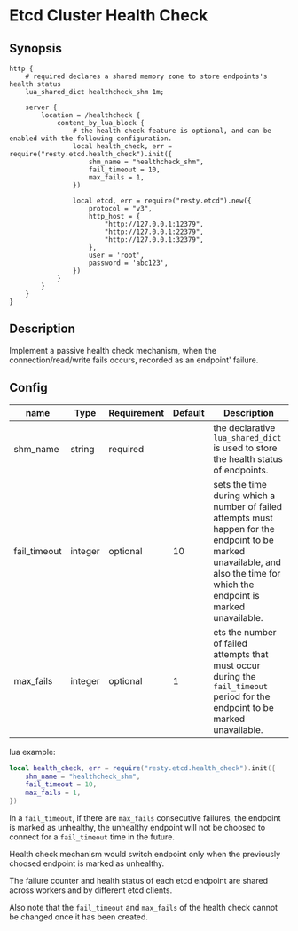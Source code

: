 # Etcd Cluster Health Check

##  Synopsis

```nginx
http {
    # required declares a shared memory zone to store endpoints's health status
    lua_shared_dict healthcheck_shm 1m;

    server {
        location = /healthcheck {
            content_by_lua_block {
                # the health check feature is optional, and can be enabled with the following configuration.
                local health_check, err = require("resty.etcd.health_check").init({
                    shm_name = "healthcheck_shm",
                    fail_timeout = 10,
                    max_fails = 1,
                })

                local etcd, err = require("resty.etcd").new({
                    protocol = "v3",
                    http_host = {
                        "http://127.0.0.1:12379", 
                        "http://127.0.0.1:22379",
                        "http://127.0.0.1:32379",
                    },
                    user = 'root',
                    password = 'abc123',
                })
            }
        }
    }
}
```

## Description

Implement a passive health check mechanism, when the connection/read/write fails occurs, recorded as an endpoint' failure.

## Config

| name         | Type    | Requirement | Default | Description                                                  |
| ------------ | ------- | ----------- | ------- | ------------------------------------------------------------ |
| shm_name     | string  | required    |         | the declarative `lua_shared_dict` is used to store the health status of endpoints. |
| fail_timeout | integer | optional    | 10      | sets the time during which a number of failed attempts must happen for the endpoint to be marked unavailable, and also the time for which the endpoint is marked unavailable. |
| max_fails    | integer | optional    | 1       | ets the number of failed attempts that must occur during the `fail_timeout` period for the endpoint to be marked unavailable. |

lua example:

```lua
local health_check, err = require("resty.etcd.health_check").init({
    shm_name = "healthcheck_shm",
    fail_timeout = 10,
    max_fails = 1,
})
```

In a `fail_timeout`, if there are `max_fails` consecutive failures, the endpoint is marked as unhealthy,  the unhealthy endpoint will not be choosed to connect for a `fail_timeout` time in the future. 

Health check mechanism would switch endpoint only when the previously choosed endpoint is marked as unhealthy.

The failure counter and health status of each etcd endpoint are shared across workers and by different etcd clients.

Also note that the `fail_timeout` and `max_fails` of the health check cannot be changed once it has been created.
